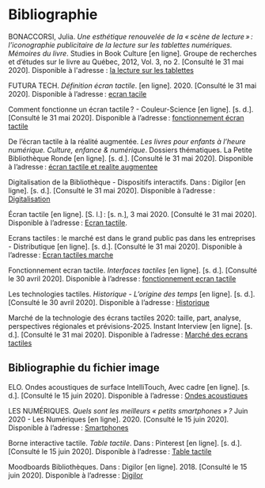 # Bibliographie #

BONACCORSI, Julia. *Une esthétique renouvelée de la « scène de lecture » : l’iconographie publicitaire de la lecture sur les tablettes numériques. Mémoires du livre*. Studies in Book Culture [en ligne]. Groupe de recherches et d’études sur le livre au Québec, 2012, Vol. 3, no 2. [Consulté le 31 mai 2020]. Disponible à l'adresse : [la lecture sur les tablettes](https://doi.org/10.7202/1009350ar)

FUTURA TECH. *Définition écran tactile*. [en ligne]. 2020. [Consulté le 31 mai 2020]. Disponible à l’adresse : [ecran tacile](https://www.futura-sciences.com/tech/definitions/technologie-ecran-tactile-539/)


Comment fonctionne un écran tactile ? - Couleur-Science [en ligne]. [s. d.]. [Consulté le 31 mai 2020]. Disponible à l’adresse : [fonctionnement écran tactile](https://couleur-science.eu/?d=4e0bec--comment-fonctionne-un-ecran-tactile)

De l’écran tactile à la réalité augmentée. *Les livres pour enfants à l’heure numérique. Culture, enfance & numérique*. Dossiers thématiques. La Petite Bibliothèque Ronde [en ligne]. [s. d.]. [Consulté le 31 mai 2020]. Disponible à l’adresse : [écran tactile et realite augmentee](http://www.lapetitebibliothequeronde.com/Ressources/Dossiers-thematiques/Culture-Enfance-Numerique/Les-livres-pour-enfants-a-l-heure-numerique/De-l-ecran-tactile-a-la-realite-augmentee)

Digitalisation de la Bibliothèque - Dispositifs interactifs. Dans : Digilor [en ligne]. [s. d.]. [Consulté le 31 mai 2020]. Disponible à l’adresse : [Digitalisation](https://www.digilor.fr/digitalisation-de-la-bibliotheque/)

Écran tactile [en ligne]. [S. l.] : [s. n.], 3 mai 2020. [Consulté le 31 mai 2020]. Disponible à l’adresse : [Ecran tactile](https://fr.wikipedia.org/w/index.php?title=%C3%89cran_tactile&oldid=170387426). 

Ecrans tactiles : le marché est dans le grand public pas dans les entreprises - Distributique [en ligne]. [s. d.]. [Consulté le 31 mai 2020]. Disponible à l’adresse : [Ecran tactiles marche](https://www.distributique.com/actualites/lire-ecrans-tactiles-le-marche-est-dans-le-grand-public-pas-dans-les-entreprises-14341.html)

Fonctionnement ecran tactile. *Interfaces tactiles* [en ligne]. [s. d.]. [Consulté le 30 avril 2020]. Disponible à l’adresse : [fonctionnement ecran tactile](http://interfacetactile.com/fonctionnement-ecran-tactile.php)

Les technologies tactiles. *Historique - L’origine des temps* [en ligne]. [s. d.]. [Consulté le 30 avril 2020]. Disponible à l’adresse : [Historique](http://igm.univ-mlv.fr/~dr/XPOSE2008/Les%20technologies%20tactiles/histo_origine.html)

Marché de la technologie des écrans tactiles 2020: taille, part, analyse, perspectives régionales et prévisions-2025. Instant Interview [en ligne]. [s. d.]. [Consulté le 31 mai 2020]. Disponible à l’adresse : [Marché des ecrans tactiles](https://www.linstant-interview.com/174950/marche-de-la-technologie-des-ecrans-tactiles-2020-taille-part-analyse-perspectives-regionales-et-previsions-2025/)

## Bibliographie du fichier image

ELO. Ondes acoustiques de surface IntelliTouch, Avec cadre [en ligne]. [s. d.]. [Consulté le 15 juin 2020]. Disponible à l’adresse : [Ondes acoustiques](http://www.elotouch.fr/touchscreen-components/catalog-product-view-id-82.html)

LES NUMÉRIQUES. *Quels sont les meilleurs « petits smartphones » ?* Juin 2020 - Les Numériques [en ligne]. 2020. [Consulté le 15 juin 2020]. Disponible à l’adresse : [Smartphones](https://www.lesnumeriques.com/telephone-portable/guide-achat-les-meilleurs-petits-smartphones-g65.html)

Borne interactive tactile. *Table tactile*. Dans : Pinterest [en ligne]. [s. d.]. [Consulté le 15 juin 2020]. Disponible à l’adresse : [Table tactile](https://www.pinterest.com/pin/838584393088767657/)

Moodboards Bibliothèques. Dans : Digilor [en ligne]. 2018. [Consulté le 15 juin 2020]. Disponible à l’adresse : [Digilor](https://www.digilor.fr/moodboards-bibliotheques/)
